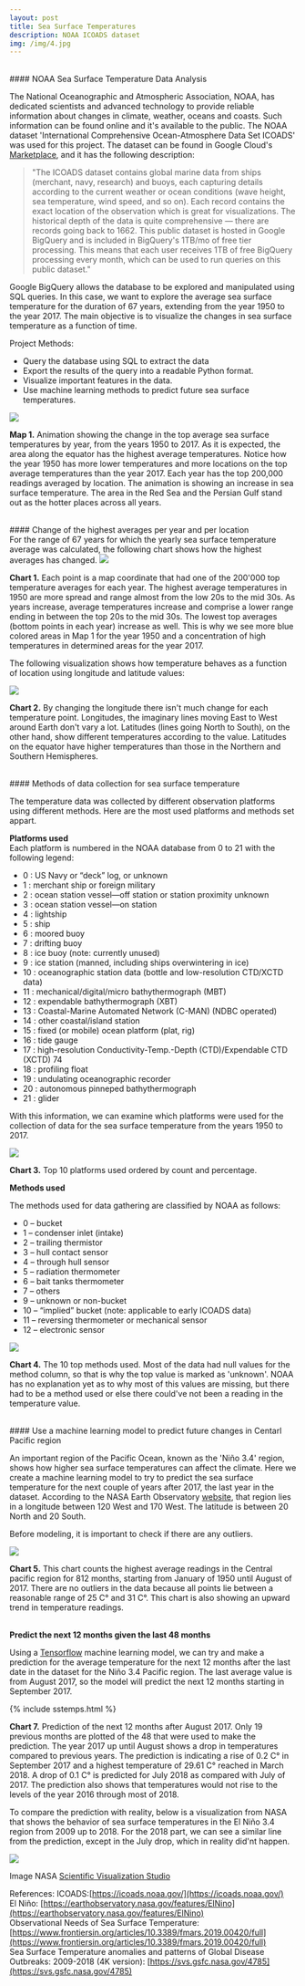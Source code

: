 ```yaml
---
layout: post
title: Sea Surface Temperatures
description: NOAA ICOADS dataset
img: /img/4.jpg
---
```

<br>
#### NOAA Sea Surface Temperature Data Analysis
<br>

The National Oceanographic and Atmospheric Association, NOAA, has dedicated scientists and advanced technology to provide reliable information about changes in climate, weather, oceans and coasts. Such information can be found online and it's available to the public. The NOAA dataset 'International Comprehensive Ocean-Atmosphere Data Set ICOADS' was used for this project. The dataset can be found in Google Cloud's [Marketplace](https://console.cloud.google.com/marketplace), and it has the following description:

> "The ICOADS dataset contains global marine data from ships (merchant, navy, research) and buoys, each capturing details according to the current weather or ocean conditions (wave height, sea temperature, wind speed, and so on). Each record contains the exact location of the observation which is great for visualizations. The historical depth of the data is quite comprehensive — there are records going back to 1662.
This public dataset is hosted in Google BigQuery and is included in BigQuery's 1TB/mo of free tier processing. This means that each user receives 1TB of free BigQuery processing every month, which can be used to run queries on this public dataset." 

Google BigQuery allows the database to be explored and manipulated using SQL queries. In this case, we want to explore the average sea surface temperature for the duration of 67 years, extending from the year 1950 to the year 2017. The main objective is to visualize the changes in sea surface temperature as a function of time.

Project Methods:

- Query the database using SQL to extract the data
- Export the results of the query into a readable Python format.
- Visualize important features in the data.
- Use machine learning methods to predict future sea surface temperatures.

<img src="../6_img/map_1.gif" class="center">

<strong>Map 1.</strong> Animation showing the change in the top average sea surface temperatures by year, from the years 1950 to 2017. As it is expected, the area along the equator has the highest average temperatures. Notice how the year 1950 has more lower temperatures and more locations on the top average temperatures than the year 2017. Each year has the top 200,000 readings averaged by location. The animation is showing an increase in sea surface temperature. The area in the Red Sea and the Persian Gulf stand out as the hotter places across all years.

<br>
#### Change of the highest averages per year and per location
<br>
For the range of 67 years for which the yearly sea surface temperature average was calculated, the following chart shows how the highest averages has changed.

<img src="../6_img/chart_1.png" class="center">

<strong>Chart 1.</strong> Each point is a map coordinate that had one of the 200'000 top temperature averages for each year. The highest average temperatures in 1950 are more spread and range almost from the low 20s to the mid 30s. As years increase, average temperatures increase and comprise a lower range ending in between the top 20s to the mid 30s. The lowest top averages (bottom points in each year) increase as well. This is why we see more blue colored areas in Map 1 for the year 1950 and a concentration of high temperatures in determined areas for the year 2017. 

The following visualization shows how temperature behaves as a function of location using longitude and latitude values:

<img src="../6_img/chart_2.png" class="center">

<strong>Chart 2.</strong> By changing the longitude there isn't much change for each temperature point. Longitudes, the imaginary lines moving East to West around Earth don't vary a lot. Latitudes (lines going North to South), on the other hand, show different temperatures according to the value. Latitudes on the equator have higher temperatures than those in the Northern and Southern Hemispheres. 

<br>
#### Methods of data collection for sea surface temperature
<br>

The temperature data was collected by different observation platforms using different methods. Here are the most used platforms and methods set appart. 

<strong>Platforms used</strong>
<br>
Each platform is numbered in the NOAA database from 0 to 21 with the following legend:

- 0 : US Navy or “deck” log, or unknown
- 1 : merchant ship or foreign military
- 2 : ocean station vessel—off station or station proximity unknown
- 3 : ocean station vessel—on station
- 4 : lightship
- 5 : ship
- 6 : moored buoy
- 7 : drifting buoy
- 8 : ice buoy (note: currently unused)
- 9 : ice station (manned, including ships overwintering in ice)
- 10 : oceanographic station data (bottle and low-resolution CTD/XCTD data)
- 11 : mechanical/digital/micro bathythermograph (MBT)
- 12 : expendable bathythermograph (XBT)
- 13 : Coastal-Marine Automated Network (C-MAN) (NDBC operated)
- 14 : other coastal/island station
- 15 : fixed (or mobile) ocean platform (plat, rig)
- 16 : tide gauge
- 17 : high-resolution Conductivity-Temp.-Depth (CTD)/Expendable CTD (XCTD) 74 
- 18 : profiling float
- 19 : undulating oceanographic recorder
- 20 : autonomous pinneped bathythermograph
- 21 : glider

With this information, we can examine which platforms were used for the collection of data for the sea surface temperature from the years 1950 to 2017. 

<img src="../6_img/chart_3.png" class="center">

<strong>Chart 3.</strong> Top 10 platforms used ordered by count and percentage.

<strong>Methods used</strong>
<br>

The methods used for data gathering are classified by NOAA as follows:

- 0 – bucket 
- 1 – condenser inlet (intake) 
- 2 – trailing thermistor 
- 3 – hull contact sensor 
- 4 – through hull sensor 
- 5 – radiation thermometer 
- 6 – bait tanks thermometer 
- 7 – others 
- 9 – unknown or non-bucket 
- 10 – “implied” bucket (note: applicable to early ICOADS data)
- 11 – reversing thermometer or mechanical sensor 
- 12 – electronic sensor

<img src="../6_img/chart_4.png" class="center">

<strong>Chart 4.</strong> The 10 top methods used. Most of the data had null values for the method column, so that is why the top value is marked as 'unknown'. NOAA has no explanation yet as to why most of this values are missing, but there had to be a method used or else there could've not been a reading in the temperature value.

<br>
#### Use a machine learning model to predict future changes in Centarl Pacific region
<br>

An important region of the Pacific Ocean, known as the 'Niño 3.4' region, shows how higher sea surface temperatures can affect the climate. Here we create a machine learning model to try to predict the sea surface temperature for the next couple of years after 2017, the last year in the dataset. According to the NASA Earth Observatory [website](https://earthobservatory.nasa.gov/features/ElNino), that region lies in a longitude between 120 West and 170 West. The latitude is between 20 North and 20 South.

Before modeling, it is important to check if there are any outliers.

<img src="../6_img/chart_5.png" class="center">

<strong>Chart 5.</strong> This chart counts the highest average readings in the Central pacific region for 812 months, starting from January of 1950 until August of 2017. There are no outliers in the data because all points lie between a reasonable range of 25 C° and 31 C°. This chart is also showing an upward trend in temperature readings. 


<br>
<strong>Predict the next 12 months given the last 48 months</strong>
<br>

Using a [Tensorflow](https://www.tensorflow.org/) machine learning model, we can try and make a prediction for the average temperature for the next 12 months after the last date in the dataset for the Niño 3.4 Pacific region. The last average value is from August 2017, so the model will predict the next 12 months starting in September 2017.


{% include sstemps.html %}

**Chart 7.** Prediction of the next 12 months after August 2017. Only 19 previous months are plotted of the 48 that were used to make the prediction. The year 2017 up until August shows a drop in temperatures compared to previous years. The prediction is indicating a rise of 0.2 C° in September 2017 and a highest temperature of 29.61 C° reached in March 2018. A drop of 0.1 C° is predicted for July 2018 as compared with July of 2017. The prediction also shows that temperatures would not rise to the levels of the year 2016 through most of 2018. 

To compare the prediction with reality, below is a visualization from NASA that shows the behavior of sea surface temperatures in the El Niño 3.4 region from 2009 up to 2018. For the 2018 part, we can see a similar line from the prediction, except in the July drop, which in reality did'nt happen.

<img src="../6_img/map_2.png" class="center">

Image NASA [Scientific Visualization Studio](https://svs.gsfc.nasa.gov/4785)

References:
ICOADS:[https://icoads.noaa.gov/](https://icoads.noaa.gov/)
<br>
El Niño: [https://earthobservatory.nasa.gov/features/ElNino](https://earthobservatory.nasa.gov/features/ElNino)
<br>
Observational Needs of Sea Surface Temperature: [https://www.frontiersin.org/articles/10.3389/fmars.2019.00420/full](https://www.frontiersin.org/articles/10.3389/fmars.2019.00420/full)
<br>
Sea Surface Temperature anomalies and patterns of Global Disease Outbreaks: 2009-2018 (4K version): [https://svs.gsfc.nasa.gov/4785](https://svs.gsfc.nasa.gov/4785)
<br>




